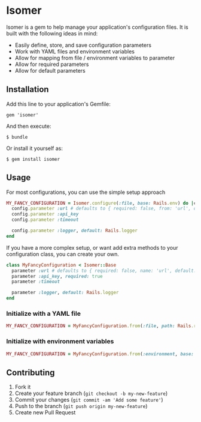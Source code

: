 # Isomer

Isomer is a gem to help manage your application's configuration files.
It is built with the following ideas in mind:

* Easily define, store, and save configuration parameters
* Work with YAML files and environment variables
* Allow for mapping from file / environment variables to parameter
* Allow for required parameters
* Allow for default parameters

## Installation

Add this line to your application's Gemfile:

    gem 'isomer'

And then execute:

    $ bundle

Or install it yourself as:

    $ gem install isomer

## Usage

For most configurations, you can use the simple setup approach

```ruby
MY_FANCY_CONFIGURATION = Isomer.configure(:file, base: Rails.env) do |config|
  config.parameter :url # defaults to { required: false, from: 'url', default: nil }
  config.parameter :api_key
  config.parameter :timeout

  config.parameter :logger, default: Rails.logger
end
```

If you have a more complex setup, or want add extra methods to your configuration class, you can create your own.

```ruby
class MyFancyConfiguration < Isomer::Base
  parameter :url # defaults to { required: false, name: 'url', default: nil }
  parameter :api_key, required: true
  parameter :timeout

  parameter :logger, default: Rails.logger
end
```

### Initialize with a YAML file

```ruby
MY_FANCY_CONFIGURATION = MyFancyConfiguration.from(:file, path: Rails.root.join('config', 'app_card.yml'), base: Rails.env)
```

### Initialize with environment variables

```ruby
MY_FANCY_CONFIGURATION = MyFancyConfiguration.from(:environment, base: 'FANCY_CONFIG_')
```

## Contributing

1. Fork it
2. Create your feature branch (`git checkout -b my-new-feature`)
3. Commit your changes (`git commit -am 'Add some feature'`)
4. Push to the branch (`git push origin my-new-feature`)
5. Create new Pull Request
